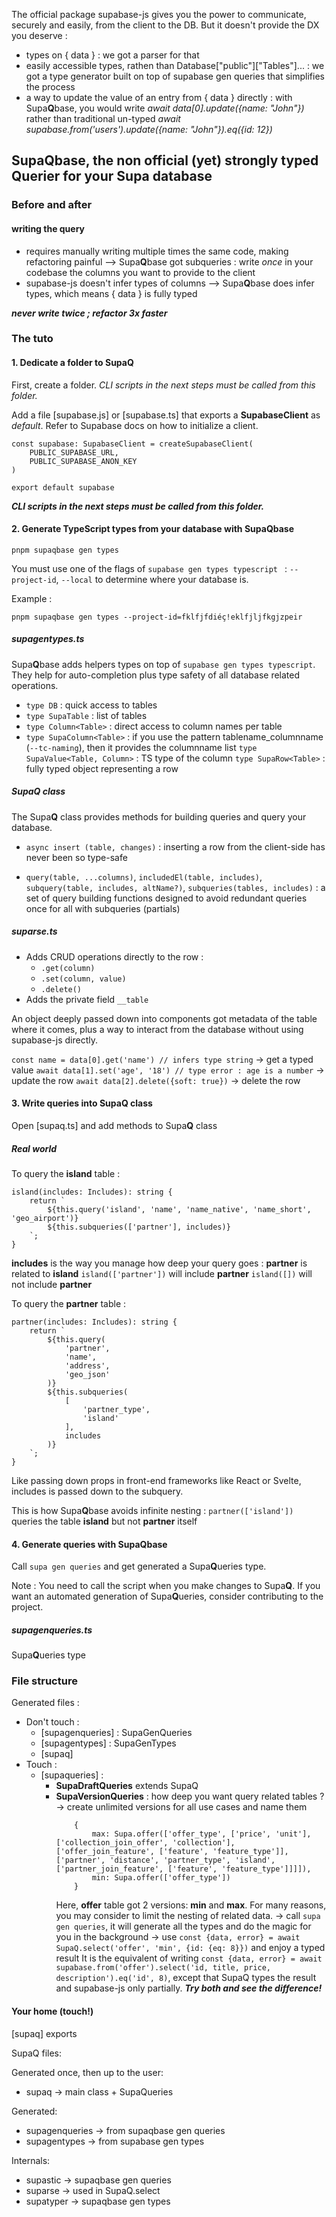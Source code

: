 The official package supabase-js gives you the power to communicate, securely and easily, from the client to the DB.
But it doesn't provide the DX you deserve :
- types on { data } : we got a parser for that
- easily accessible types, rathen than Database["public"]["Tables"]... : we got a type generator built on top of supabase gen queries that simplifies the process
- a way to update the value of an entry from { data } directly : with Supa**Q**base, you would write *await data[0].update({name: "John"})* rather than traditional un-typed *await supabase.from('users').update({name: "John"}).eq({id: 12})*


## Supa**Q**base, the **non official (yet)** strongly typed **Q**uerier for your Supa database

### Before and after

#### writing the query

- requires manually writing multiple times the same code, making refactoring painful
--> Supa**Q**base got subqueries : write *once* in your codebase the columns you want to provide to the client
- supabase-js doesn't infer types of columns
--> Supa**Q**base does infer types, which means { data } is fully typed

***never write twice ; refactor 3x faster***

### The tuto

#### 1. Dedicate a folder to SupaQ

First, create a folder. *CLI scripts in the next steps must be called from this folder.*

Add a file [supabase.js] or [supabase.ts] that exports a **SupabaseClient** as *default*. Refer to Supabase docs on how to initialize a client.

```
const supabase: SupabaseClient = createSupabaseClient(
	PUBLIC_SUPABASE_URL,
	PUBLIC_SUPABASE_ANON_KEY
)

export default supabase
```

***CLI scripts in the next steps must be called from this folder.***

#### 2. Generate TypeScript types from your database with Supa**Q**base

```pnpm supaqbase gen types ```

You must use one of the flags of ```supabase gen types typescript ``` : ```--project-id```, ```--local``` to determine where your database is.

Example :

```pnpm supaqbase gen types --project-id=fklfjfdiéç!eklfjljfkgjzpeir```

##### supagentypes.ts

Supa**Q**base adds helpers types on top of ```supabase gen types typescript```. They help for auto-completion plus type safety of all database related operations.

- ```type DB``` : quick access to tables
- ```type SupaTable``` : list of tables
- ```type Column<Table>``` : direct access to column names per table
- ```type SupaColumn<Table>``` : if you use the pattern tablename_columnname (```--tc-naming```), then it provides the columnname list
```type SupaValue<Table, Column>``` : TS type of the column
```type SupaRow<Table>``` : fully typed object representing a row

##### Supa**Q** class

The Supa**Q** class provides methods for building queries and query your database.

- ```async insert (table, changes)``` : inserting a row from the client-side has never been so type-safe

- ```query(table, ...columns)```, ```includedEl(table, includes)```, ```subquery(table, includes, altName?)```, ```subqueries(tables, includes)``` : a set of query building functions designed to avoid redundant queries once for all with subqueries (partials)

##### suparse.ts

- Adds CRUD operations directly to the row :
	- ```.get(column)```
	- ```.set(column, value)```
	- ```.delete()```
- Adds the private field ```__table```

An object deeply passed down into components got metadata of the table where it comes, plus a way to interact from the database without using supabase-js directly.

```const name = data[0].get('name') // infers type string``` -> get a typed value
```await data[1].set('age', '18') // type error : age is a number``` -> update the row
```await data[2].delete({soft: true})``` -> delete the row

#### 3. Write queries into Supa**Q** class

Open [supaq.ts] and add methods to Supa**Q** class

##### Real world

To query the **island** table :

```
island(includes: Includes): string {
	return `
		${this.query('island', 'name', 'name_native', 'name_short', 'geo_airport')}
		${this.subqueries(['partner'], includes)}
	`;
}
```

**includes** is the way you manage how deep your query goes :
**partner** is related to **island**
```island(['partner'])``` will include **partner**
```island([])``` will not include **partner**

To query the **partner** table :

```
partner(includes: Includes): string {
	return `
		${this.query(
			'partner',
			'name',
			'address',
			'geo_json'
		)}
		${this.subqueries(
			[
				'partner_type', 
				'island'
			],
			includes
		)}
	`;
}
```
Like passing down props in front-end frameworks like React or Svelte, includes is passed down to the subquery.

This is how Supa**Q**base avoids infinite nesting :
```partner(['island']) ``` queries the table **island** but not **partner** itself

#### 4. Generate queries with Supa**Q**base

Call ```supa gen queries``` and get generated a Supa**Q**ueries type.

Note : You need to call the script when you make changes to Supa**Q**. If you want an automated generation of Supa**Q**ueries, consider contributing to the project.

##### supagenqueries.ts

Supa**Q**ueries type

### File structure

Generated files : 
- Don't touch :
	- [supagenqueries] : SupaGenQueries
	- [supagentypes] : SupaGenTypes
	- [supaq]
- Touch :
	- [supaqueries] : 
		- **SupaDraftQueries** extends SupaQ
		- **SupaVersionQueries** : 
			how deep you want query related tables ?
			-> create unlimited versions for all use cases and name them
			```offer: 
				{
					max: Supa.offer(['offer_type', ['price', 'unit'], ['collection_join_offer', 'collection'], ['offer_join_feature', ['feature', 'feature_type']], ['partner', 'distance', 'partner_type', 'island', ['partner_join_feature', ['feature', 'feature_type']]]]),
					min: Supa.offer(['offer_type'])
				}
			```
			Here, **offer** table got 2 versions: **min** and **max**. For many reasons, you may consider to limit the nesting of related data.
			-> call ```supa gen queries```, it will generate all the types and do the magic for you in the background
			-> use ```const {data, error} = await SupaQ.select('offer', 'min', {id: {eq: 8}})``` and enjoy a typed result
			It is the equivalent of writing ```const {data, error} = await supabase.from('offer').select('id, title, price, description').eq('id', 8)```, except that SupaQ types the result and supabase-js only partially.
			***Try both and see the difference!***


#### Your home (touch!)
[supaq] exports

SupaQ files:

Generated once, then up to the user:
- supaq -> main class + SupaQueries

Generated:
- supagenqueries -> from supaqbase gen queries
- supagentypes -> from supabase gen types

Internals:
- supastic -> supaqbase gen queries
- suparse -> used in SupaQ.select
- supatyper -> supaqbase gen types
